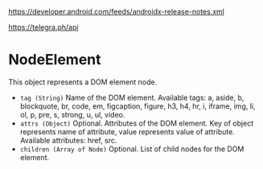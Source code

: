 https://developer.android.com/feeds/androidx-release-notes.xml

https://telegra.ph/api

# NodeElement
This object represents a DOM element node.

- `tag (String)`
Name of the DOM element. Available tags: a, aside, b, blockquote, br, code, em, figcaption, figure, h3, h4, hr, i, iframe, img, li, ol, p, pre, s, strong, u, ul, video.
- `attrs (Object)`
Optional. Attributes of the DOM element. Key of object represents name of attribute, value represents value of attribute. Available attributes: href, src.
- `children (Array of Node)`
Optional. List of child nodes for the DOM element.
